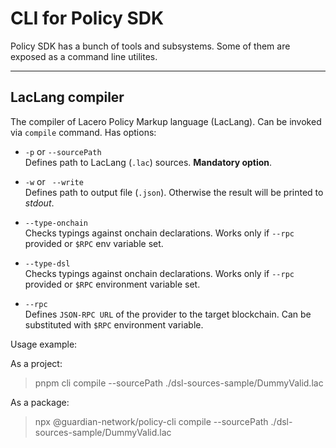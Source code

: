# CLI for Policy SDK
Policy SDK has a bunch of tools and subsystems. Some of them are exposed as a command line utilites.

------------

## LacLang compiler
The compiler of Lacero Policy Markup language (LacLang).
Can be invoked via `compile` command.
Has options:
* `-p` or `--sourcePath` \
Defines path to LacLang (`.lac`) sources. __Mandatory option__.

* `-w` or ` --write` \
Defines path to output file (`.json`). Otherwise the result will be printed to *stdout*.

* `--type-onchain` \
Checks typings against onchain declarations. Works only if `--rpc` provided or `$RPC` env variable set.

* `--type-dsl` \
Checks typings against onchain declarations. Works only if `--rpc` provided or `$RPC` environment variable set.

* `--rpc` \
Defines `JSON-RPC URL` of the provider to the target blockchain. 
Can be substituted with `$RPC` environment variable.

Usage example:

As a project:
> pnpm cli compile --sourcePath ./dsl-sources-sample/DummyValid.lac

As a package:
> npx @guardian-network/policy-cli compile --sourcePath ./dsl-sources-sample/DummyValid.lac